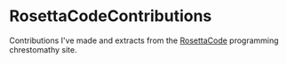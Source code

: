 # RosettaCodeContributions
Contributions I've made and extracts from the [RosettaCode](https://rosettacode.org/wiki/Rosetta_Code) programming chrestomathy site.

